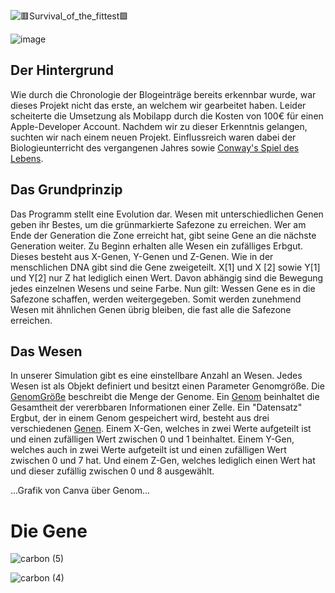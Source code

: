 ![🟥Survival_of_the_fittest🟩](https://user-images.githubusercontent.com/65679099/199816912-d8de71a4-db2a-4827-b88d-c63ec379cfdb.png)

![image](https://user-images.githubusercontent.com/65679099/199478187-8c3a0b3c-76b7-4fb8-9c23-724da39c42ee.png)

## Der Hintergrund

Wie durch die Chronologie der Blogeinträge bereits erkennbar wurde, war dieses Projekt nicht das erste, an welchem wir gearbeitet haben. Leider scheiterte die Umsetzung als Mobilapp durch die Kosten von 100€ für einen Apple-Developer Account. Nachdem wir zu dieser Erkenntnis gelangen, suchten wir nach einem neuen Projekt.
Einflussreich waren dabei der Biologieunterricht des vergangenen Jahres sowie [Conway's Spiel des Lebens](https://de.wikipedia.org/wiki/Conways_Spiel_des_Lebens "Conway's Spiel des Lebens").

## Das Grundprinzip

Das Programm stellt eine Evolution dar. Wesen mit unterschiedlichen Genen geben ihr Bestes, um die grünmarkierte Safezone zu erreichen. Wer am Ende der Generation die Zone erreicht hat, gibt seine Gene an die nächste Generation weiter.
Zu Beginn erhalten alle Wesen ein zufälliges Erbgut.
Dieses besteht aus X-Genen, Y-Genen und Z-Genen.
Wie in der menschlichen DNA gibt sind die Gene zweigeteilt. X[1] und X [2] sowie Y[1] und Y[2] nur Z hat lediglich einen Wert. 
Davon abhängig sind die Bewegung jedes einzelnen Wesens und seine Farbe.
Nun gilt: Wessen Gene es in die Safezone schaffen, werden weitergegeben.
Somit werden zunehmend Wesen mit ähnlichen Genen übrig bleiben, die fast alle die Safezone erreichen.

## Das Wesen

In unserer Simulation gibt es eine einstellbare Anzahl an Wesen. 
Jedes Wesen ist als Objekt definiert und besitzt einen Parameter Genomgröße.
Die [GenomGröße](https://de.wikipedia.org/wiki/Genomgr%C3%B6%C3%9Fe) beschreibt die Menge der Genome.
Ein [Genom](https://de.wikipedia.org/wiki/Genom) beinhaltet die Gesamtheit der vererbbaren Informationen einer Zelle.
Ein "Datensatz" Ergbut, der in einem Genom gespeichert wird, besteht aus drei verschiedenen [Genen](#die-gene).
Einem X-Gen, welches in zwei Werte aufgeteilt ist und einen zufälligen Wert zwischen 0 und 1 beinhaltet.
Einem Y-Gen, welches auch in zwei Werte aufgeteilt ist und einen zufälligen Wert zwischen 0 und 7 hat.
Und einem Z-Gen, welches lediglich einen Wert hat und dieser zufällig zwischen 0 und 8 ausgewählt.

...Grafik von Canva über Genom...

# Die Gene

![carbon (5)](https://user-images.githubusercontent.com/65679099/200275275-d3680b1c-8089-41f4-97be-e89226b3c53b.png)



![carbon (4)](https://user-images.githubusercontent.com/65679099/200268894-5ffe685f-92ee-4ce3-ae67-b0dc975abd11.png)
